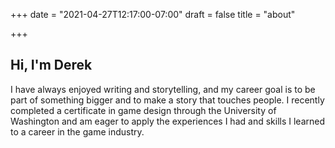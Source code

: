 +++
date = "2021-04-27T12:17:00-07:00"
draft = false
title = "about"

+++

## Hi, I'm Derek

I have always enjoyed writing and storytelling, and my career goal is to be part of something bigger and to make a story that touches people. I recently completed a certificate in game design through the University of Washington and am eager to apply the experiences I had and skills I learned to a career in the game industry.
